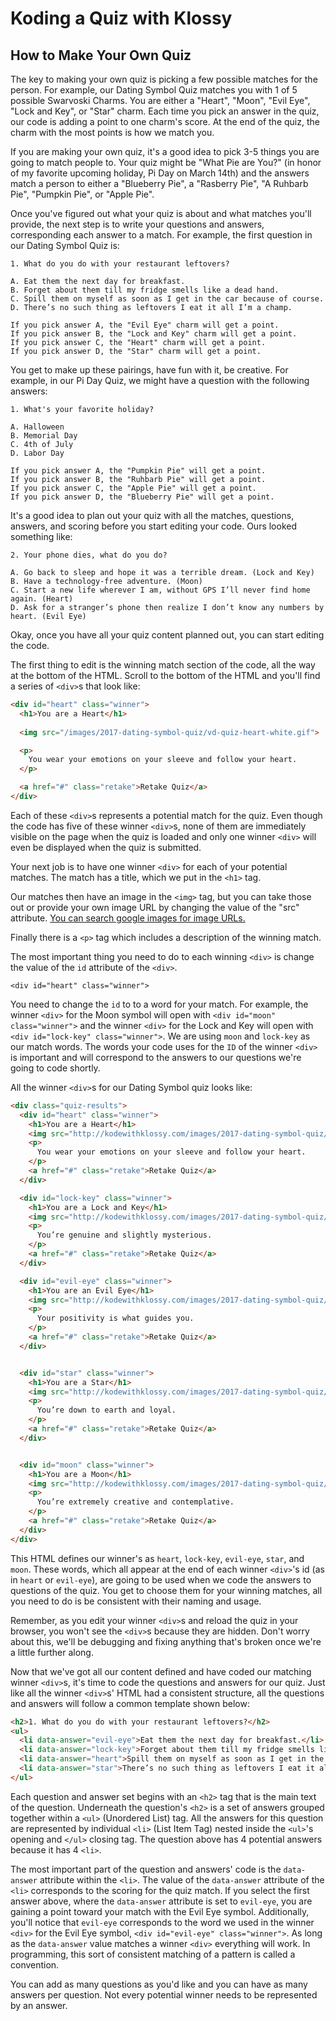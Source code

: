 # Koding a Quiz with Klossy

## How to Make Your Own Quiz

The key to making your own quiz is picking a few possible matches for the person. For example, our Dating Symbol Quiz matches you with 1 of 5 possible Swarvoski Charms. You are either a "Heart", "Moon", "Evil Eye", "Lock and Key", or "Star" charm. Each time you pick an answer in the quiz, our code is adding a point to one charm's score. At the end of the quiz, the charm with the most points is how we match you.

If you are making your own quiz, it's a good idea to pick 3-5 things you are going to match people to. Your quiz might be "What Pie are You?" (in honor of my favorite upcoming holiday, Pi Day on March 14th) and the answers match a person to either a "Blueberry Pie", a "Rasberry Pie", "A Ruhbarb Pie", "Pumpkin Pie", or "Apple Pie".

Once you've figured out what your quiz is about and what matches you'll provide, the next step is to write your questions and answers, corresponding each answer to a match. For example, the first question in our Dating Symbol Quiz is:

```
1. What do you do with your restaurant leftovers?

A. Eat them the next day for breakfast.
B. Forget about them till my fridge smells like a dead hand.
C. Spill them on myself as soon as I get in the car because of course.
D. There’s no such thing as leftovers I eat it all I’m a champ.

If you pick answer A, the "Evil Eye" charm will get a point.
If you pick answer B, the "Lock and Key" charm will get a point.
If you pick answer C, the "Heart" charm will get a point.
If you pick answer D, the "Star" charm will get a point.
```

You get to make up these pairings, have fun with it, be creative. For example, in our Pi Day Quiz, we might have a question with the following answers:

```
1. What's your favorite holiday?

A. Halloween
B. Memorial Day
C. 4th of July
D. Labor Day

If you pick answer A, the "Pumpkin Pie" will get a point.
If you pick answer B, the "Ruhbarb Pie" will get a point.
If you pick answer C, the "Apple Pie" will get a point.
If you pick answer D, the "Blueberry Pie" will get a point.
```

It's a good idea to plan out your quiz with all the matches, questions, answers, and scoring before you start editing your code. Ours looked something like:

```
2. Your phone dies, what do you do?

A. Go back to sleep and hope it was a terrible dream. (Lock and Key)
B. Have a technology-free adventure. (Moon)
C. Start a new life wherever I am, without GPS I’ll never find home again. (Heart)
D. Ask for a stranger’s phone then realize I don’t know any numbers by heart. (Evil Eye)
```

Okay, once you have all your quiz content planned out, you can start editing the code.

The first thing to edit is the winning match section of the code, all the way at the bottom of the HTML. Scroll to the bottom of the HTML and you'll find a series of `<div>`s that look like:

```html
<div id="heart" class="winner">
  <h1>You are a Heart</h1>
  
  <img src="/images/2017-dating-symbol-quiz/vd-quiz-heart-white.gif">

  <p>
    You wear your emotions on your sleeve and follow your heart.
  </p>

  <a href="#" class="retake">Retake Quiz</a>
</div>
```

Each of these `<div>`s represents a potential match for the quiz. Even though the code has five of these winner `<div>`s, none of them are immediately visible on the page when the quiz is loaded and only one winner `<div>` will even be displayed when the quiz is submitted.

Your next job is to have one winner `<div>` for each of your potential matches. The match has a title, which we put in the `<h1>` tag.

Our matches then have an image in the `<img>` tag, but you can take those out or provide your own image URL by changing the value of the "src" attribute. <a href="https://support.google.com/websearch/answer/118238?hl=en">You can search google images for image URLs.</a>

Finally there is a `<p>` tag which includes a description of the winning match.

The most important thing you need to do to each winning `<div>` is change the value of the `id` attribute of the `<div>`. 

```
<div id="heart" class="winner">
```

You need to change the `id` to to a word for your match. For example, the winner `<div>` for the Moon symbol will open with `<div id="moon" class="winner">` and the winner `<div>` for the Lock and Key will open with `<div id="lock-key" class="winner">`. We are using `moon` and `lock-key` as our match words. The words your code uses for the `ID` of the winner `<div>` is important and will correspond to the answers to our questions we're going to code shortly. 

All the winner `<div>`s for our Dating Symbol quiz looks like:

```html
<div class="quiz-results">
  <div id="heart" class="winner">
    <h1>You are a Heart</h1>
    <img src="http://kodewithklossy.com/images/2017-dating-symbol-quiz/vd-quiz-heart-white.gif">
    <p>
      You wear your emotions on your sleeve and follow your heart.
    </p>
    <a href="#" class="retake">Retake Quiz</a>
  </div>

  <div id="lock-key" class="winner">
    <h1>You are a Lock and Key</h1>
    <img src="http://kodewithklossy.com/images/2017-dating-symbol-quiz/vd-quiz-key-white.gif">
    <p>
      You’re genuine and slightly mysterious.
    </p>
    <a href="#" class="retake">Retake Quiz</a>
  </div>

  <div id="evil-eye" class="winner">
    <h1>You are an Evil Eye</h1>
    <img src="http://kodewithklossy.com/images/2017-dating-symbol-quiz/vd-quiz-eye-white.gif">
    <p>
      Your positivity is what guides you.
    </p>
    <a href="#" class="retake">Retake Quiz</a>
  </div>


  <div id="star" class="winner">
    <h1>You are a Star</h1>
    <img src="http://kodewithklossy.com/images/2017-dating-symbol-quiz/vd-quiz-star-white.gif">      
    <p>
      You’re down to earth and loyal.
    </p>      
    <a href="#" class="retake">Retake Quiz</a>
  </div>


  <div id="moon" class="winner">
    <h1>You are a Moon</h1>
    <img src="http://kodewithklossy.com/images/2017-dating-symbol-quiz/vd-quiz-moon-white.gif">            
    <p>
      You’re extremely creative and contemplative.
    </p>
    <a href="#" class="retake">Retake Quiz</a>
  </div>
</div>
```

This HTML defines our winner's as `heart`, `lock-key`, `evil-eye`, `star`, and `moon`. These words, which all appear at the end of each winner `<div>`'s id (as in `heart` or `evil-eye`), are going to be used when we code the answers to questions of the quiz. You get to choose them for your winning matches, all you need to do is be consistent with their naming and usage.

Remember, as you edit your winner `<div>`s and reload the quiz in your browser, you won't see the `<div>`s because they are hidden. Don't worry about this, we'll be debugging and fixing anything that's broken once we're a little further along.

Now that we've got all our content defined and have coded our matching winner `<div>`s, it's time to code the questions and answers for our quiz. Just like all the winner `<div>`s' HTML had a consistent structure, all the questions and answers will follow a common template shown below:

```html
<h2>1. What do you do with your restaurant leftovers?</h2>
<ul>
  <li data-answer="evil-eye">Eat them the next day for breakfast.</li>
  <li data-answer="lock-key">Forget about them till my fridge smells like a dead hand.</li>
  <li data-answer="heart">Spill them on myself as soon as I get in the car because of course.</li>
  <li data-answer="star">There’s no such thing as leftovers I eat it all I’m a champ.</li>
</ul>
```

Each question and answer set begins with an `<h2>` tag that is the main text of the question. Underneath the question's `<h2>` is a set of answers grouped together within a `<ul>` (Unordered List) tag. All the answers for this question are represented by individual `<li>` (List Item Tag) nested inside the `<ul>`'s opening and `</ul>` closing tag. The question above has 4 potential answers because it has 4 `<li>`.

The most important part of the question and answers' code is the `data-answer` attribute within the `<li>`. The value of the `data-answer` attribute of the `<li>` corresponds to the scoring for the quiz match. If you select the first answer above, where the `data-answer` attribute is set to `evil-eye`, you are gaining a point toward your match with the Evil Eye symbol. Additionally, you'll notice that `evil-eye` corresponds to the word we used in the winner `<div>` for the Evil Eye symbol, `<div id="evil-eye" class="winner">`. As long as the `data-answer` value matches a winner `<div>` everything will work. In programming, this sort of consistent matching of a pattern is called a convention.

You can add as many questions as you'd like and you can have as many answers per question. Not every potential winner needs to be represented by an answer.



